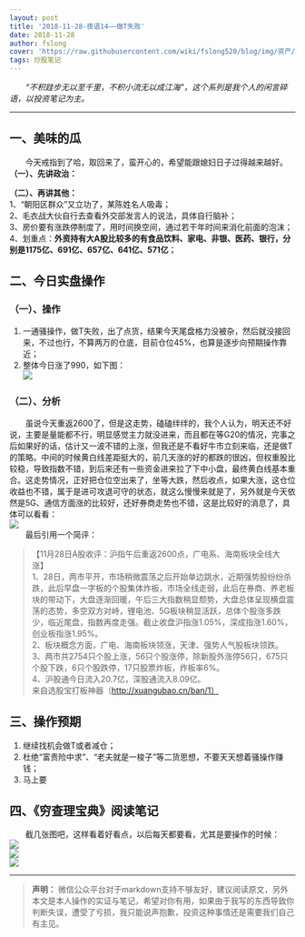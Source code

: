 ```yaml
---
layout: post
title: '2018-11-28-夜语14——做T失败'
date: 2018-11-28
author: fslong
cover: 'https://raw.githubusercontent.com/wiki/fslong520/blog/img/资产/资产2018-11-28.jpg'
tags: 炒股笔记
---
```

  
&emsp;&emsp;*“不积跬步无以至千里，不积小流无以成江海”，这个系列是我个人的闲言碎语，以投资笔记为主。*  
   

---
  


## **一、美味的瓜**   
&emsp;&emsp;今天戒指到了哈，取回来了，蛮开心的，希望能跟媳妇日子过得越来越好。
**（一）、先讲政治：**    


**（二）、再讲其他：**  
1、“朝阳区群众”又立功了，某陈姓名人吸毒；  
2、毛衣战大伙自行去查看外交部发言人的说法，具体自行脑补；  
3、房价要有涨跌停制度了，用时间换空间，通过若干年时间来消化前面的泡沫；  
4、划重点：**外资持有大A股比较多的有食品饮料、家电、非银、医药、银行，分别是1175亿、691亿、657亿、641亿、571亿**；  

## **二、今日实盘操作**
### **（一）、操作**
1. 一通骚操作，做T失败，出了点货，结果今天尾盘格力没被杂，然后就没接回来，不过也行，不算两万的仓底，目前仓位45%，也算是逐步向预期操作靠近；
2. 整体今日涨了990，如下图：     
![](https://raw.githubusercontent.com/wiki/fslong520/blog/img/资产/资产2018-11-28.jpg)
### **（二）、分析**  
&emsp;&emsp;虽说今天重返2600了，但是这走势，磕磕绊绊的，我个人认为，明天还不好说，主要是量能都不行，明显感觉主力就没进来，而且都在等G20的情况，完事之后如果好的话，估计又一波不错的上涨，但我还是不看好牛市立刻来临，还是做T的策略。中间的时候黄白线差距挺大的，前几天涨的好的都跌的很凶，但权重股比较稳，导致指数不错，到后来还有一些资金进来拉了下中小盘，最终黄白线基本重合。这走势情况，正好把仓位空出来了，坐等大跌，然后收点，如果大涨，这仓位收益也不错，属于是进可攻退可守的状态，就这么慢慢来就是了，另外就是今天依然是5G、通信方面涨的比较好，还好券商走势也不错，这是比较好的消息了，具体可以看看：  
![](https://raw.githubusercontent.com/wiki/fslong520/blog/img/板块/资金流入流出2018-11-28.jpg)  
&emsp;&emsp;最后引用一个简评：  
>【11月28日A股收评：沪指午后重返2600点，广电系、海南板块全线大涨】  
1、28日，两市平开，市场稍微震荡之后开始单边跳水，近期强势股纷纷杀跌，此后早盘一字板的个股集体炸板，市场全线走弱，此后在券商、养老板块的带动下，大盘逐渐回暖，午后三大指数稍显颓势，大盘总体呈现横盘震荡的态势，多空双方对峙，锂电池、5G板块稍显活跃，总体个股涨多跌少，临近尾盘，指数再度走强。截止收盘沪指涨1.05%，深成指涨1.60%，创业板指涨1.95%。  
2、板块概念方面，广电、海南板块领涨，天津、强势人气股板块领跌。  
3、两市共2754只个股上涨，56只个股涨停，除新股外涨停56只，675只个股下跌，6只个股跌停，17只股票炸板，炸板率6%。  
4、沪股通今日流入20.7亿，深股通流入8.09亿。  
来自选股宝打板神器（http://xuangubao.cn/ban/1）    

## **三、操作预期**

1. 继续找机会做T或者减仓；
2. 杜绝“富贵险中求”、“老夫就是一梭子”等二货思想，不要天天想着骚操作赚钱；
3. 马上要



## **四、《穷查理宝典》阅读笔记**
&emsp;&emsp;截几张图吧，这样看着好看点，以后每天都要看，尤其是要操作的时候：  
![](https://raw.githubusercontent.com/wiki/fslong520/blog/img/杂/2018.11.26/2018-11-26_181901.jpg)  
![](https://raw.githubusercontent.com/wiki/fslong520/blog/img/杂/2018.11.26/2018-11-26_181902.jpg)  
![](https://raw.githubusercontent.com/wiki/fslong520/blog/img/杂/2018.11.26/2018-11-26_181903.jpg)  

    

---   
  
> **声明：**
> 微信公众平台对于markdown支持不够友好，建议阅读原文，另外本文是本人操作的实证与笔记，希望对你有用，如果由于我写的东西导致你判断失误，遭受了亏损，我只能说声抱歉，投资这种事情还是需要我们自己有主见。